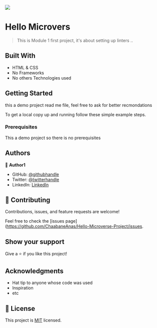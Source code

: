 ![](https://img.shields.io/badge/Microverse-blueviolet)

# Hello Microvers 
> This is Module 1 first project,
it's about setting up linters ..


## Built With

- HTML & CSS 
- No Frameworks
- No others Technologies used



## Getting Started

this a demo project read me file,
feel free to ask for better recmondations 


To get a local copy up and running follow these simple example steps.

### Prerequisites
This a demo project so there is
no prerequisites


## Authors

👤 **Author1**

- GitHub: [@githubhandle](https://github.com/ChaabaneAnas)
- Twitter: [@twitterhandle](https://twitter.com/AnasChabaane)
- LinkedIn: [LinkedIn](https://www.linkedin.com/in/anas-chabaane-a0baa21a2/)


## 🤝 Contributing

Contributions, issues, and feature requests are welcome!

Feel free to check the [issues page](https://github.com/ChaabaneAnas/Hello-Microverse-Project/issues.

## Show your support

Give a ⭐️ if you like this project!

## Acknowledgments

- Hat tip to anyone whose code was used
- Inspiration
- etc

## 📝 License

This project is [MIT](./MIT.md) licensed.

